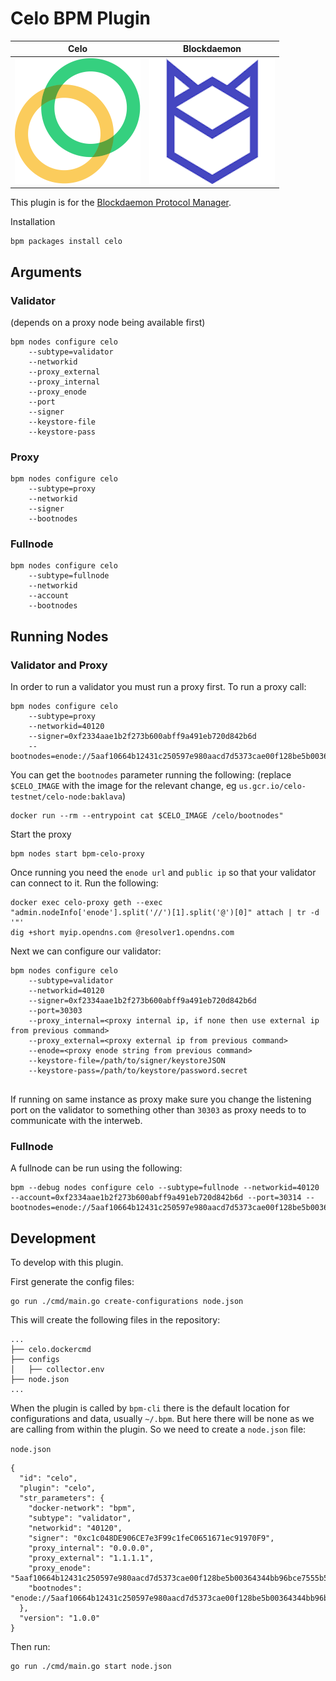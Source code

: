 # Celo BPM Plugin

Celo             |  Blockdaemon
:-------------------------:|:-------------------------:
![](/assets/celo-logo-200x200.png)  |  ![](/assets/bd-logo-200x200.png)

This plugin is for the [Blockdaemon Protocol Manager](https://gitlab.com/Blockdaemon/bpm-cli).

Installation
```
bpm packages install celo
```

## Arguments

### Validator
(depends on a proxy node being available first)

```
bpm nodes configure celo
    --subtype=validator
    --networkid
    --proxy_external
    --proxy_internal
    --proxy_enode
    --port
    --signer
    --keystore-file
    --keystore-pass
```

### Proxy

```
bpm nodes configure celo
    --subtype=proxy
    --networkid
    --signer
    --bootnodes
```

### Fullnode

```
bpm nodes configure celo
    --subtype=fullnode
    --networkid
    --account
    --bootnodes
```

## Running Nodes

### Validator and Proxy

In order to run a validator you must run a proxy first. To run a proxy call:
```
bpm nodes configure celo
    --subtype=proxy
    --networkid=40120
    --signer=0xf2334aae1b2f273b600abff9a491eb720d842b6d
    --bootnodes=enode://5aaf10664b12431c250597e980aacd7d5373cae00f128be5b00364344bb96bce7555b50973664bddebd1cb7a6d3fb927bec81527f80e22a26fa373c375fcdefc@35.247.75.229:30301
```

You can get the `bootnodes` parameter running the following:
(replace `$CELO_IMAGE` with the image for the relevant change, eg `us.gcr.io/celo-testnet/celo-node:baklava`)
```
docker run --rm --entrypoint cat $CELO_IMAGE /celo/bootnodes"
```

Start the proxy
```
bpm nodes start bpm-celo-proxy
```

Once running you need the `enode url` and `public ip` so that your validator can
connect to it. Run the following:
```
docker exec celo-proxy geth --exec "admin.nodeInfo['enode'].split('//')[1].split('@')[0]" attach | tr -d '"'
dig +short myip.opendns.com @resolver1.opendns.com
```

Next we can configure our validator:
```
bpm nodes configure celo
    --subtype=validator
    --networkid=40120
    --signer=0xf2334aae1b2f273b600abff9a491eb720d842b6d
    --port=30303
    --proxy_internal=<proxy internal ip, if none then use external ip from previous command>
    --proxy_external=<proxy external ip from previous command>
    --enode=<proxy enode string from previous command>
    --keystore-file=/path/to/signer/keystoreJSON
    --keystore-pass=/path/to/keystore/password.secret


```

If running on same instance as proxy make sure you change the listening port on
the validator to something other than `30303` as proxy needs to to communicate
with the interweb.

### Fullnode

A fullnode can be run using the following:
```
bpm --debug nodes configure celo --subtype=fullnode --networkid=40120 --account=0xf2334aae1b2f273b600abff9a491eb720d842b6d --port=30314 --bootnodes=enode://5aaf10664b12431c250597e980aacd7d5373cae00f128be5b00364344bb96bce7555b50973664bddebd1cb7a6d3fb927bec81527f80e22a26fa373c375fcdefc@34.82.45.71:30301
```

## Development

To develop with this plugin.

First generate the config files:
```
go run ./cmd/main.go create-configurations node.json
```

This will create the following files in the repository:
```
...
├── celo.dockercmd
├── configs
│   ├── collector.env
├── node.json
...
```

When the plugin is called by `bpm-cli` there is the default location for
configurations and data, usually `~/.bpm`. But here there will be none as we
are calling from within the plugin. So we need to create a `node.json` file:

`node.json`
```
{
  "id": "celo",
  "plugin": "celo",
  "str_parameters": {
    "docker-network": "bpm",
    "subtype": "validator",
    "networkid": "40120",
    "signer": "0xc1c048DE906CE7e3F99c1feC0651671ec91970F9",
    "proxy_internal": "0.0.0.0",
    "proxy_external": "1.1.1.1",
    "proxy_enode": "5aaf10664b12431c250597e980aacd7d5373cae00f128be5b00364344bb96bce7555b50973664bddebd1cb7a6d3fb927bec81527f80e22a26fa373c375fcdefc",
    "bootnodes": "enode://5aaf10664b12431c250597e980aacd7d5373cae00f128be5b00364344bb96bce7555b50973664bddebd1cb7a6d3fb927bec81527f80e22a26fa373c375fcdefc@34.82.45.71:30301"
  },
  "version": "1.0.0"
}
```

Then run:
```
go run ./cmd/main.go start node.json
```
